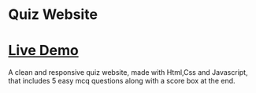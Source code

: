 # Quiz Website

# [Live Demo](https://ujwal-yadav.github.io/quizapp/)

A clean and responsive quiz website, made with Html,Css and Javascript, that includes 5 easy mcq questions along with a score box at the end.

